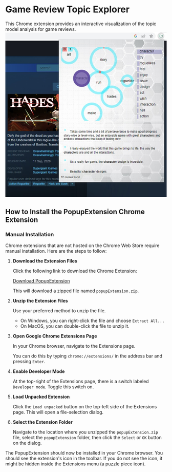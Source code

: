 # Game Review Topic Explorer

This Chrome extension provides an interactive visualization of the topic model analysis for game reviews. 
  ![alt text](feature.jpg)
## How to Install the PopupExtension Chrome Extension

### Manual Installation

Chrome extensions that are not hosted on the Chrome Web Store require manual installation. Here are the steps to follow:

1. **Download the Extension Files**

    Click the following link to download the Chrome Extension:

    [Download PopupExtension](https://github.com/jimmyziqw/topic-visualizer-chrome-extension/blob/main/popupExtension.zip)

    This will download a zipped file named `popupExtension.zip`.

2. **Unzip the Extension Files**

    Use your preferred method to unzip the file.

    - On Windows, you can right-click the file and choose `Extract All...`
    - On MacOS, you can double-click the file to unzip it.

3. **Open Google Chrome Extensions Page**

    In your Chrome browser, navigate to the Extensions page.

    You can do this by typing `chrome://extensions/` in the address bar and pressing `Enter`.

4. **Enable Developer Mode**

    At the top-right of the Extensions page, there is a switch labeled `Developer mode`. Toggle this switch on.

5. **Load Unpacked Extension**

    Click the `Load unpacked` button on the top-left side of the Extensions page. This will open a file-selection dialog.

6. **Select the Extension Folder**

    Navigate to the location where you unzipped the `popupExtension.zip` file, select the `popupExtension` folder, then click the `Select` or `OK` button on the dialog.

The PopupExtension should now be installed in your Chrome browser. You should see the extension's icon in the toolbar. If you do not see the icon, it might be hidden inside the Extensions menu (a puzzle piece icon).
